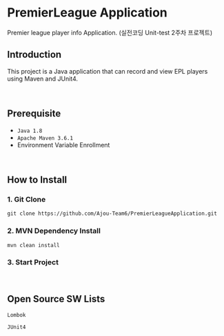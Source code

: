 <!-- 박종인 -->
# PremierLeague Application
Premier league player info Application. (실전코딩 Unit-test 2주차 프로젝트)

## Introduction
This project is a Java application that can record and view EPL players using Maven and JUnit4.

<br>

## Prerequisite
- `Java 1.8`
- `Apache Maven 3.6.1`
- Environment Variable Enrollment

<br>

## How to Install
### 1. Git Clone
```
git clone https://github.com/Ajou-Team6/PremierLeagueApplication.git
```
### 2. MVN Dependency Install
```
mvn clean install
```
### 3. Start Project

<br>

## Open Source SW Lists
`Lombok`


`JUnit4`